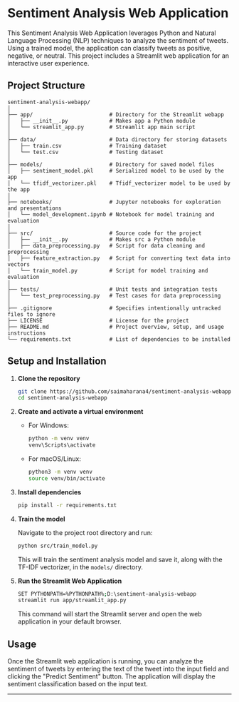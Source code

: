 # Sentiment Analysis Web Application

This Sentiment Analysis Web Application leverages Python and Natural Language Processing (NLP) techniques to analyze the sentiment of tweets. Using a trained model, the application can classify tweets as positive, negative, or neutral. This project includes a Streamlit web application for an interactive user experience.

## Project Structure

```
sentiment-analysis-webapp/
│
├── app/                        # Directory for the Streamlit webapp
│   ├── __init__.py             # Makes app a Python module
│   └── streamlit_app.py        # Streamlit app main script
│
├── data/                       # Data directory for storing datasets
│   ├── train.csv               # Training dataset
│   └── test.csv                # Testing dataset
│
├── models/                     # Directory for saved model files
│   ├── sentiment_model.pkl     # Serialized model to be used by the app
│   └── tfidf_vectorizer.pkl    # Tfidf_vectorizer model to be used by the app
│
├── notebooks/                  # Jupyter notebooks for exploration and presentations
│   └── model_development.ipynb # Notebook for model training and evaluation
│
├── src/                        # Source code for the project
│   ├── __init__.py             # Makes src a Python module
│   ├── data_preprocessing.py   # Script for data cleaning and preprocessing
│   ├── feature_extraction.py   # Script for converting text data into vectors
│   └── train_model.py          # Script for model training and evaluation
│
├── tests/                      # Unit tests and integration tests
│   └── test_preprocessing.py   # Test cases for data preprocessing
│
├── .gitignore                  # Specifies intentionally untracked files to ignore
├── LICENSE                     # License for the project
├── README.md                   # Project overview, setup, and usage instructions
└── requirements.txt            # List of dependencies to be installed
```

## Setup and Installation

1. **Clone the repository**

   ```sh
   git clone https://github.com/saimaharana4/sentiment-analysis-webapp.git
   cd sentiment-analysis-webapp
   ```

2. **Create and activate a virtual environment**

   - For Windows:

     ```sh
     python -m venv venv
     venv\Scripts\activate
     ```

   - For macOS/Linux:

     ```sh
     python3 -m venv venv
     source venv/bin/activate
     ```

3. **Install dependencies**

   ```sh
   pip install -r requirements.txt
   ```

4. **Train the model**

   Navigate to the project root directory and run:

   ```sh
   python src/train_model.py
   ```

   This will train the sentiment analysis model and save it, along with the TF-IDF vectorizer, in the `models/` directory.

5. **Run the Streamlit Web Application**

   ```sh
   SET PYTHONPATH=%PYTHONPATH%;D:\sentiment-analysis-webapp
   streamlit run app/streamlit_app.py
   ```

   This command will start the Streamlit server and open the web application in your default browser.

## Usage

Once the Streamlit web application is running, you can analyze the sentiment of tweets by entering the text of the tweet into the input field and clicking the "Predict Sentiment" button. The application will display the sentiment classification based on the input text.


---


